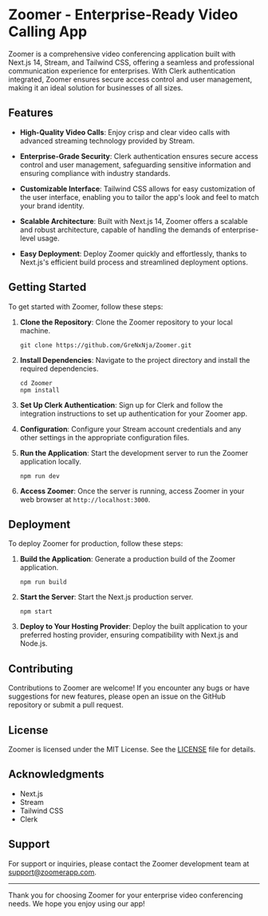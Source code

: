 # Zoomer - Enterprise-Ready Video Calling App

Zoomer is a comprehensive video conferencing application built with Next.js 14, Stream, and Tailwind CSS, offering a seamless and professional communication experience for enterprises. With Clerk authentication integrated, Zoomer ensures secure access control and user management, making it an ideal solution for businesses of all sizes.

## Features

- **High-Quality Video Calls**: Enjoy crisp and clear video calls with advanced streaming technology provided by Stream.

- **Enterprise-Grade Security**: Clerk authentication ensures secure access control and user management, safeguarding sensitive information and ensuring compliance with industry standards.

- **Customizable Interface**: Tailwind CSS allows for easy customization of the user interface, enabling you to tailor the app's look and feel to match your brand identity.

- **Scalable Architecture**: Built with Next.js 14, Zoomer offers a scalable and robust architecture, capable of handling the demands of enterprise-level usage.

- **Easy Deployment**: Deploy Zoomer quickly and effortlessly, thanks to Next.js's efficient build process and streamlined deployment options.

## Getting Started

To get started with Zoomer, follow these steps:

1. **Clone the Repository**: Clone the Zoomer repository to your local machine.

   ```
   git clone https://github.com/GreNxNja/Zoomer.git
   ```

2. **Install Dependencies**: Navigate to the project directory and install the required dependencies.

   ```
   cd Zoomer
   npm install
   ```

3. **Set Up Clerk Authentication**: Sign up for Clerk and follow the integration instructions to set up authentication for your Zoomer app.

4. **Configuration**: Configure your Stream account credentials and any other settings in the appropriate configuration files.

5. **Run the Application**: Start the development server to run the Zoomer application locally.

   ```
   npm run dev
   ```

6. **Access Zoomer**: Once the server is running, access Zoomer in your web browser at `http://localhost:3000`.

## Deployment

To deploy Zoomer for production, follow these steps:

1. **Build the Application**: Generate a production build of the Zoomer application.

   ```
   npm run build
   ```

2. **Start the Server**: Start the Next.js production server.

   ```
   npm start
   ```

3. **Deploy to Your Hosting Provider**: Deploy the built application to your preferred hosting provider, ensuring compatibility with Next.js and Node.js.

## Contributing

Contributions to Zoomer are welcome! If you encounter any bugs or have suggestions for new features, please open an issue on the GitHub repository or submit a pull request.

## License

Zoomer is licensed under the MIT License. See the [LICENSE](LICENSE) file for details.

## Acknowledgments

- Next.js
- Stream
- Tailwind CSS
- Clerk

## Support

For support or inquiries, please contact the Zoomer development team at support@zoomerapp.com.

---

Thank you for choosing Zoomer for your enterprise video conferencing needs. We hope you enjoy using our app!
